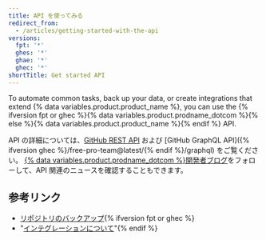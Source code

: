 ```yaml
---
title: API を使ってみる
redirect_from:
  - /articles/getting-started-with-the-api
versions:
  fpt: '*'
  ghes: '*'
  ghae: '*'
  ghec: '*'
shortTitle: Get started API
---
```


To automate common tasks, back up your data, or create integrations that extend {% data variables.product.product_name %}, you can use the {% ifversion fpt or ghec %}{% data variables.product.prodname_dotcom %}{% else %}{% data variables.product.product_name %}{% endif %} API.

API の詳細については、[GitHub REST API](/rest) および [GitHub GraphQL API]({% ifversion ghec %}/free-pro-team@latest/{% endif %}/graphql) をご覧ください。 [{% data variables.product.prodname_dotcom %}開発者ブログ](https://developer.github.com/changes/)をフォローして、API 関連のニュースを確認することもできます。

## 参考リンク

- [リポジトリのバックアップ](/articles/backing-up-a-repository){% ifversion fpt or ghec %}
- "[インテグレーションについて](/articles/about-integrations)"{% endif %}
